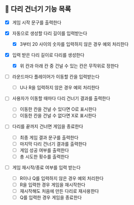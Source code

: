 ## 🦑 다리 건너기 기능 목록

- [x] 게임 시작 문구를 출력한다

- [x] 자동으로 생성할 다리 길이를 입력받는다

  - [x] 3부터 20 사이의 숫자를 입력하지 않은 경우 예외 처리한다

- [x] 입력 받은 다리 길이로 다리를 생성한다

  - [x] 위 칸과 아래 칸 중 건널 수 있는 칸은 무작위로 정한다

- [ ] 라운드마다 플레이어가 이동할 칸을 입력받는다

  - [ ] U나 R을 입력하지 않은 경우 예외 처리한다

- [ ] 사용자가 이동할 때마다 다리 건너기 결과를 출력한다

  - [ ] 이동한 칸을 건널 수 있다면 O로 표시한다
  - [ ] 이동한 칸을 건널 수 없다면 X로 표시한다

- [ ] 다리를 끝까지 건너면 게임을 종료한다

  - [ ] 최종 게임 결과 문구를 출력한다
  - [ ] 마지막 다리 건너기 결과를 출력한다
  - [ ] 게임 성공 여부를 출력한다
  - [ ] 총 시도한 횟수를 출력한다

- [ ] 게임 재시작/종료 여부를 입력 받는다

  - [ ] R이나 Q를 입력하지 않은 경우 예외 처리한다
  - [ ] R을 입력한 경우 게임을 재시작한다
  - [ ] 재시작해도 처음에 만든 다리로 재사용한다
  - [ ] Q를 입력한 경우 게임을 종료한다
